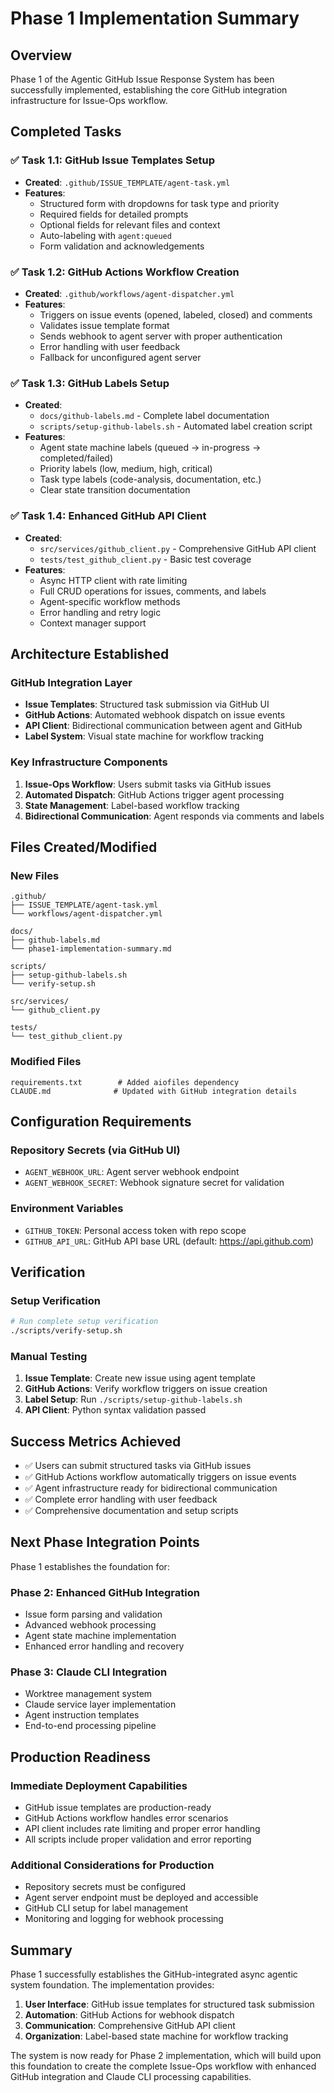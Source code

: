# Phase 1 Implementation Summary

## Overview

Phase 1 of the Agentic GitHub Issue Response System has been successfully implemented, establishing the core GitHub integration infrastructure for Issue-Ops workflow.

## Completed Tasks

### ✅ Task 1.1: GitHub Issue Templates Setup
- **Created**: `.github/ISSUE_TEMPLATE/agent-task.yml`
- **Features**: 
  - Structured form with dropdowns for task type and priority
  - Required fields for detailed prompts
  - Optional fields for relevant files and context
  - Auto-labeling with `agent:queued`
  - Form validation and acknowledgements

### ✅ Task 1.2: GitHub Actions Workflow Creation
- **Created**: `.github/workflows/agent-dispatcher.yml`
- **Features**:
  - Triggers on issue events (opened, labeled, closed) and comments
  - Validates issue template format
  - Sends webhook to agent server with proper authentication
  - Error handling with user feedback
  - Fallback for unconfigured agent server

### ✅ Task 1.3: GitHub Labels Setup
- **Created**: 
  - `docs/github-labels.md` - Complete label documentation
  - `scripts/setup-github-labels.sh` - Automated label creation script
- **Features**:
  - Agent state machine labels (queued → in-progress → completed/failed)
  - Priority labels (low, medium, high, critical)
  - Task type labels (code-analysis, documentation, etc.)
  - Clear state transition documentation

### ✅ Task 1.4: Enhanced GitHub API Client
- **Created**: 
  - `src/services/github_client.py` - Comprehensive GitHub API client
  - `tests/test_github_client.py` - Basic test coverage
- **Features**:
  - Async HTTP client with rate limiting
  - Full CRUD operations for issues, comments, and labels
  - Agent-specific workflow methods
  - Error handling and retry logic
  - Context manager support

## Architecture Established

### GitHub Integration Layer
- **Issue Templates**: Structured task submission via GitHub UI
- **GitHub Actions**: Automated webhook dispatch on issue events
- **API Client**: Bidirectional communication between agent and GitHub
- **Label System**: Visual state machine for workflow tracking

### Key Infrastructure Components
1. **Issue-Ops Workflow**: Users submit tasks via GitHub issues
2. **Automated Dispatch**: GitHub Actions trigger agent processing
3. **State Management**: Label-based workflow tracking
4. **Bidirectional Communication**: Agent responds via comments and labels

## Files Created/Modified

### New Files
```
.github/
├── ISSUE_TEMPLATE/agent-task.yml
└── workflows/agent-dispatcher.yml

docs/
├── github-labels.md
└── phase1-implementation-summary.md

scripts/
├── setup-github-labels.sh
└── verify-setup.sh

src/services/
└── github_client.py

tests/
└── test_github_client.py
```

### Modified Files
```
requirements.txt        # Added aiofiles dependency
CLAUDE.md              # Updated with GitHub integration details
```

## Configuration Requirements

### Repository Secrets (via GitHub UI)
- `AGENT_WEBHOOK_URL`: Agent server webhook endpoint
- `AGENT_WEBHOOK_SECRET`: Webhook signature secret for validation

### Environment Variables
- `GITHUB_TOKEN`: Personal access token with repo scope
- `GITHUB_API_URL`: GitHub API base URL (default: https://api.github.com)

## Verification

### Setup Verification
```bash
# Run complete setup verification
./scripts/verify-setup.sh
```

### Manual Testing
1. **Issue Template**: Create new issue using agent template
2. **GitHub Actions**: Verify workflow triggers on issue creation
3. **Label Setup**: Run `./scripts/setup-github-labels.sh`
4. **API Client**: Python syntax validation passed

## Success Metrics Achieved

- ✅ Users can submit structured tasks via GitHub issues
- ✅ GitHub Actions workflow automatically triggers on issue events
- ✅ Agent infrastructure ready for bidirectional communication
- ✅ Complete error handling with user feedback
- ✅ Comprehensive documentation and setup scripts

## Next Phase Integration Points

Phase 1 establishes the foundation for:

### Phase 2: Enhanced GitHub Integration
- Issue form parsing and validation
- Advanced webhook processing
- Agent state machine implementation
- Enhanced error handling and recovery

### Phase 3: Claude CLI Integration
- Worktree management system
- Claude service layer implementation
- Agent instruction templates
- End-to-end processing pipeline

## Production Readiness

### Immediate Deployment Capabilities
- GitHub issue templates are production-ready
- GitHub Actions workflow handles error scenarios
- API client includes rate limiting and proper error handling
- All scripts include proper validation and error reporting

### Additional Considerations for Production
- Repository secrets must be configured
- Agent server endpoint must be deployed and accessible
- GitHub CLI setup for label management
- Monitoring and logging for webhook processing

## Summary

Phase 1 successfully establishes the GitHub-integrated async agentic system foundation. The implementation provides:

1. **User Interface**: GitHub issue templates for structured task submission
2. **Automation**: GitHub Actions for webhook dispatch
3. **Communication**: Comprehensive GitHub API client
4. **Organization**: Label-based state machine for workflow tracking

The system is now ready for Phase 2 implementation, which will build upon this foundation to create the complete Issue-Ops workflow with enhanced GitHub integration and Claude CLI processing capabilities.